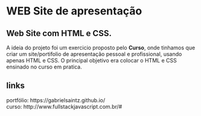 # WEB Site de apresentação
<h2>Web Site com HTML e CSS.</h2>
<p> A ideia do projeto foi um exercicio proposto pelo <strong>Curso</strong>, onde tinhamos que criar um site/portifolio de apresentação pessoal e profissional, usando apenas HTML e CSS. O principal objetivo era colocar o HTML e CSS ensinado no curso em pratica. </p>

  
  <h2>links</h2>
  portfólio: https://gabrielsaintz.github.io/ <br/>
  curso: http://www.fullstackjavascript.com.br/#


